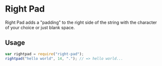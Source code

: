 # Right Pad

Right Pad adds a "padding" to the right side of the string with the character of your choice or just blank space.

## Usage

```javascript
var rightpad = require("right-pad");
rightpad("hello world", 14, "."); // => hello world...
```
